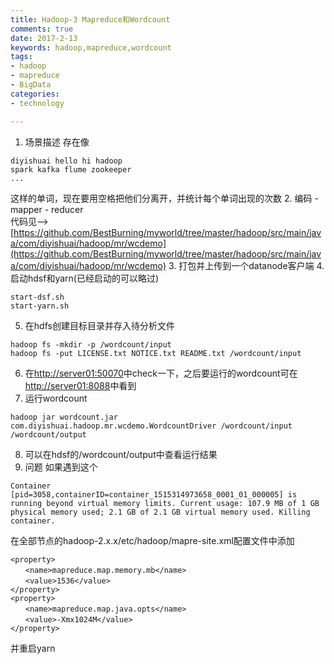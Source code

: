 ```yaml
---
title: Hadoop-3 Mapreduce和Wordcount
comments: true
date: 2017-2-13
keywords: hadoop,mapreduce,wordcount
tags:
- hadoop
- mapreduce
- BigData
categories:
- technology

---
```

1. 场景描述
存在像
```
diyishuai hello hi hadoop
spark kafka flume zookeeper
...
```
这样的单词，现在要用空格把他们分离开，并统计每个单词出现的次数
2. 编码
    - mapper
    - reducer  
代码见-->[https://github.com/BestBurning/myworld/tree/master/hadoop/src/main/java/com/diyishuai/hadoop/mr/wcdemo](https://github.com/BestBurning/myworld/tree/master/hadoop/src/main/java/com/diyishuai/hadoop/mr/wcdemo)
3. 打包并上传到一个datanode客户端
4. 启动hdsf和yarn(已经启动的可以略过)
```
start-dsf.sh
start-yarn.sh
```
5. 在hdfs创建目标目录并存入待分析文件
```
hadoop fs -mkdir -p /wordcount/input
hadoop fs -put LICENSE.txt NOTICE.txt README.txt /wordcount/input
```
6. 在[http://server01:50070](http://server01:50070)中check一下，之后要运行的wordcount可在[http://server01:8088](http://server01:8088)中看到
7. 运行wordcount
```
hadoop jar wordcount.jar com.diyishuai.hadoop.mr.wcdemo.WordcountDriver /wordcount/input /wordcount/output
```
8. 可以在hdsf的/wordcount/output中查看运行结果
9. 问题
如果遇到这个
```
Container [pid=3058,containerID=container_1515314973658_0001_01_000005] is running beyond virtual memory limits. Current usage: 107.9 MB of 1 GB physical memory used; 2.1 GB of 2.1 GB virtual memory used. Killing container.
```
在全部节点的hadoop-2.x.x/etc/hadoop/mapre-site.xml配置文件中添加
```
<property>
　　<name>mapreduce.map.memory.mb</name>
　　<value>1536</value>
</property>
<property>
　　<name>mapreduce.map.java.opts</name>
　　<value>-Xmx1024M</value>
</property>

```
并重启yarn
